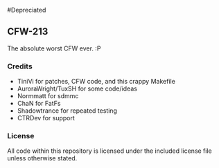 #Depreciated

## CFW-213
The absolute worst CFW ever. :P

### Credits
- TiniVi for patches, CFW code, and this crappy Makefile
- AuroraWright/TuxSH for some code/ideas
- Normmatt for sdmmc
- ChaN for FatFs
- Shadowtrance for repeated testing
- CTRDev for support

### License
All code within this repository is licensed under the included license file unless otherwise stated.
